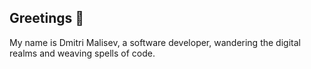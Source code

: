 ## Greetings 👋

My name is Dmitri Malisev, a software developer, wandering the digital realms and weaving spells of code.
